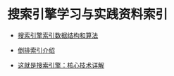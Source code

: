 

# 搜索引擎学习与实践资料索引



- [搜索引擎索引数据结构和算法](http://www.hoohack.me/2016/05/09/datasture-and-algorithm-of-search-engine?hmsr=toutiao.io&utm_medium=toutiao.io&utm_source=toutiao.io)

- [倒排索引介绍](http://www.cnblogs.com/fly1988happy/archive/2012/04/01/2429000.html)

- [这就是搜索引擎：核心技术详解](https://drive.wps.cn/view/l/5b7984707cbb47d9b1b484d3a7cd92a6)

